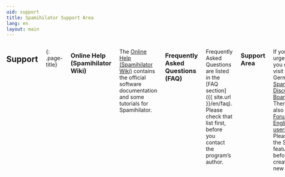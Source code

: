 ```yaml
---
uid: support
title: Spamihilator Support Area
lang: en
layout: main
---
```


<div class="row">
<div class="twelve columns" markdown="1">

## Support
{: .page-title}

### Online Help (Spamihilator Wiki)

The [Online Help (Spamihilator Wiki)](http://wiki.spamihilator.com) contains the official
software documentation and some tutorials for Spamihilator.

### Frequently Asked Questions (FAQ)

Frequently Asked Questions are listed in the [FAQ section]({{ site.url }}/en/faq). Please check that list
first, before you contact the program’s author.

### Support Area

If you need urgent help, you can visit the German [Spamihilator Discussion Board](http://www.spamihilator.com/forum).
There is also a [Forum for English users](http://www.spamihilator.com/forum/viewforum.php?f=22). Please
use the Search feature first, before you create a new thread.

</div>
</div>